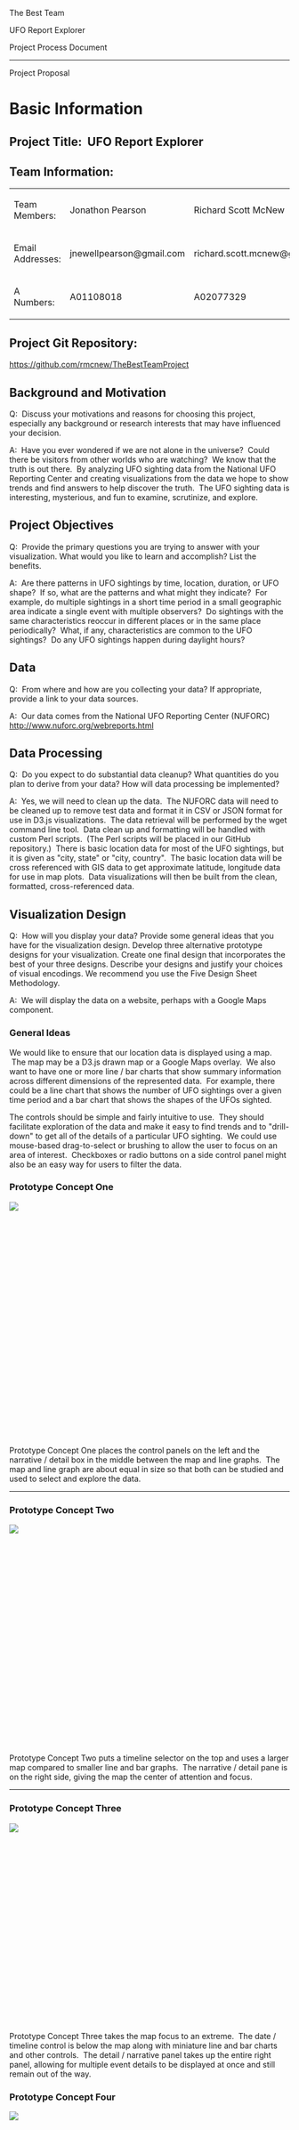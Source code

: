 <span class="c17 c9">The Best Team</span>

<span class="c4"></span>

<span class="c17 c9"></span>

<span class="c17 c9">UFO Report Explorer</span>

<span class="c17 c9"></span>

<span class="c9">Project Process Document</span>

------------------------------------------------------------------------

<span class="c9 c17">Project Proposal</span>

<span class="c32">Basic Information</span>
==========================================

<span>Project Title:  </span><span class="c26 c9">UFO Report Explorer</span>
----------------------------------------------------------------------------

<span class="c12">Team Information:</span>
------------------------------------------

<span id="t.f456d6fcfc2399c718e36dc8e3f4d373bdcc6fea"></span><span id="t.0"></span>

<table>
<colgroup>
<col width="33%" />
<col width="33%" />
<col width="33%" />
</colgroup>
<tbody>
<tr class="odd">
<td><p><span class="c19 c9">Team Members:</span></p></td>
<td><p><span class="c20 c9">Jonathon Pearson</span></p></td>
<td><p><span class="c20 c9">Richard Scott McNew</span></p></td>
</tr>
<tr class="even">
<td><p><span class="c19 c9">Email Addresses:</span></p></td>
<td><p><span class="c4">jnewellpearson@gmail.com</span></p></td>
<td><p><span class="c4">richard.scott.mcnew@gmail.com</span></p></td>
</tr>
<tr class="odd">
<td><p><span class="c9 c19">A Numbers:</span></p></td>
<td><p><span class="c4">A01108018</span></p></td>
<td><p><span class="c4">A02077329</span></p></td>
</tr>
</tbody>
</table>

<span class="c12">Project Git Repository:</span>
------------------------------------------------

<span class="c20 c9">https://github.com/rmcnew/TheBestTeamProject</span>

<span>Background and Motivation</span>
--------------------------------------

<span class="c4">Q:  Discuss your motivations and reasons for choosing this project, especially any background or research interests that may have influenced your decision.
</span>

<span class="c4">A:  Have you ever wondered if we are not alone in the universe?  Could there be visitors from other worlds who are watching?  We know that the truth is out there.  By analyzing UFO sighting data from the National UFO Reporting Center and creating visualizations from the data we hope to show trends and find answers to help discover the truth.  The UFO sighting data is interesting, mysterious, and fun to examine, scrutinize, and explore.</span>

<span class="c12">Project Objectives</span>
-------------------------------------------

<span class="c4">Q:  Provide the primary questions you are trying to answer with your visualization. What would you like to learn and accomplish? List the benefits.
</span>

<span class="c4">A:  Are there patterns in UFO sightings by time, location, duration, or UFO shape?  If so, what are the patterns and what might they indicate?  For example, do multiple sightings in a short time period in a small geographic area indicate a single event with multiple observers?  Do sightings with the same characteristics reoccur in different places or in the same place periodically?  What, if any, characteristics are common to the UFO sightings?  Do any UFO sightings happen during daylight hours?</span>

<span class="c12">Data</span>
-----------------------------

<span>Q:  </span><span class="c4">From where and how are you collecting your data? If appropriate, provide a link to your data sources.
</span>

<span class="c4">A:  Our data comes from the National UFO Reporting Center (NUFORC) http://www.nuforc.org/webreports.html</span>

<span class="c12">Data Processing</span>
----------------------------------------

<span>Q:  </span><span class="c4">Do you expect to do substantial data cleanup? What quantities do you plan to derive from your data? How will data processing be implemented?
</span>

<span class="c4">A:  Yes, we will need to clean up the data.  The NUFORC data will need to be cleaned up to remove test data and format it in CSV or JSON format for use in D3.js visualizations.  The data retrieval will be performed by the wget command line tool.  Data clean up and formatting will be handled with custom Perl scripts.  (The Perl scripts will be placed in our GitHub repository.)  There is basic location data for most of the UFO sightings, but it is given as "city, state" or "city, country".  The basic location data will be cross referenced with GIS data to get approximate latitude, longitude data for use in map plots.  Data visualizations will then be built from the clean, formatted, cross-referenced data.</span>

<span class="c12">Visualization Design</span>
---------------------------------------------

<span>Q:  </span><span class="c4">How will you display your data? Provide some general ideas that you have for the visualization design. Develop three alternative prototype designs for your visualization. Create one final design that incorporates the best of your three designs. Describe your designs and justify your choices of visual encodings. We recommend you use the Five Design Sheet Methodology.
</span>

<span class="c4">A:  We will display the data on a website, perhaps with a Google Maps component.</span>

### <span class="c24">General Ideas</span>

<span class="c4">We would like to ensure that our location data is displayed using a map.  The map may be a D3.js drawn map or a Google Maps overlay.  We also want to have one or more line / bar charts that show summary information across different dimensions of the represented data.  For example, there could be a line chart that shows the number of UFO sightings over a given time period and a bar chart that shows the shapes of the UFOs sighted.  </span>

<span class="c4"></span>

<span class="c4">The controls should be simple and fairly intuitive to use.  They should facilitate exploration of the data and make it easy to find trends and to "drill-down" to get all of the details of a particular UFO sighting.  We could use mouse-based drag-to-select or brushing to allow the user to focus on an area of interest.  Checkboxes or radio buttons on a side control panel might also be an easy way for users to filter the data.</span>

### <span class="c41">Prototype Concept One</span>

<span style="overflow: hidden; display: inline-block; margin: 0.00px 0.00px; border: 0.00px solid #000000; transform: rotate(0.00rad) translateZ(0px); -webkit-transform: rotate(0.00rad) translateZ(0px); width: 624.00px; height: 424.00px;">![](images/image12.png)</span>

<span class="c4"></span>

<span>Prototype Concept One places the control panels on the left and the narrative / detail box in the middle between the map and line graphs.  The map and line graph are about equal in size so that both can be studied and used to select and explore the data.</span>

------------------------------------------------------------------------

### <span class="c24">Prototype Concept Two</span>

<span style="overflow: hidden; display: inline-block; margin: 0.00px 0.00px; border: 0.00px solid #000000; transform: rotate(0.00rad) translateZ(0px); -webkit-transform: rotate(0.00rad) translateZ(0px); width: 624.00px; height: 397.33px;">![](images/image9.png)</span>

<span class="c4">Prototype Concept Two puts a timeline selector on the top and uses a larger map compared to smaller line and bar graphs.  The narrative / detail pane is on the right side, giving the map the center of attention and focus.  </span>

------------------------------------------------------------------------

### <span class="c24"></span>

### <span class="c24">Prototype Concept Three</span>

<span class="c4"></span>

<span style="overflow: hidden; display: inline-block; margin: 0.00px 0.00px; border: 0.00px solid #000000; transform: rotate(0.00rad) translateZ(0px); -webkit-transform: rotate(0.00rad) translateZ(0px); width: 624.00px; height: 360.00px;">![](images/image5.png)</span>

<span class="c4"></span>

<span class="c4">Prototype Concept Three takes the map focus to an extreme.  The date / timeline control is below the map along with miniature line and bar charts and other controls.  The detail / narrative panel takes up the entire right panel, allowing for multiple event details to be displayed at once and still remain out of the way.</span>

### <span class="c24">Prototype Concept Four</span>

<span style="overflow: hidden; display: inline-block; margin: 0.00px 0.00px; border: 0.00px solid #000000; transform: rotate(0.00rad) translateZ(0px); -webkit-transform: rotate(0.00rad) translateZ(0px); width: 624.00px; height: 301.33px;">![](images/image1.png)</span>

<span class="c4"></span>

<span class="c4">Prototype Four allows four filtering results based on geographical regions and and time.  As you Zoom in on the map it will filter the results for the line graph.  Also you have the ability to hover over a point to get more details including the description of the sighting.</span>

<span class="c4"></span>

### <span class="c24">Prototype Concept Five</span>

<span style="overflow: hidden; display: inline-block; margin: 0.00px 0.00px; border: 0.00px solid #000000; transform: rotate(0.00rad) translateZ(0px); -webkit-transform: rotate(0.00rad) translateZ(0px); width: 624.00px; height: 536.00px;">![](images/image3.png)</span>

<span class="c4"></span>

<span class="c4">Prototype Five for different ways to view the data.  There is a timeline at the top showing sightings over time as a line graph.  The map shows where the sightings were reported, if one region has many events, the radius is made large.  The section to the left shows different attributes shown in a chart that makes sense for the attribute. You can also select a sighting in the map and get more details listed below.</span>

------------------------------------------------------------------------

### <span class="c24"></span>

### <span class="c24">Prototype Concept Six</span>

<span style="overflow: hidden; display: inline-block; margin: 0.00px 0.00px; border: 0.00px solid #000000; transform: rotate(0.00rad) translateZ(0px); -webkit-transform: rotate(0.00rad) translateZ(0px); width: 621.50px; height: 575.00px;">![](images/image19.png)</span>

<span class="c4">Prototype Six combines ideas from Prototypes Two, Four, and Five.  All controls are linked so that the same data is displayed on multiple visualization elements at once.  Dragging / brushing and holding down Control and clicking on UFO sighting events allows the user to select multiple events.  </span>

<span class="c4"></span>

<span class="c4">Selected events are highlighted on the map and in the Detail Panel.  Clicking on one or more events in the detail panel highlights the respective points on the map and line graphs.  The Shape Checkbox controls on the top right allow the user to filter events by UFO shape.  It might also make sense to add a control / filter for the duration of the UFO sighting.  Perhaps we could add a keyword search to the Detail Panel if it is not too difficult (an optional feature).</span>

### <span class="c24">Detailed Design / Description of Components</span>

<span class="c4"></span>

<span class="c4">Date Slider Concept</span>

<span style="overflow: hidden; display: inline-block; margin: 0.00px 0.00px; border: 0.00px solid #000000; transform: rotate(0.00rad) translateZ(0px); -webkit-transform: rotate(0.00rad) translateZ(0px); width: 624.00px; height: 58.67px;">![](images/image15.png)</span>

<span class="c34 c30">1950              1975                      1990           2000          2004                             2014                  2016                 2018</span>

<span class="c34 c30"></span>

<span class="c30">        </span><span class="c4">The date slider will allow for selecting and filtering a given date range.  When selected, the other charts will filter their results based on the selection.</span>

<span class="c4"></span>

<span class="c4">Map</span>

### <span style="overflow: hidden; display: inline-block; margin: 0.00px 0.00px; border: 0.00px solid #000000; transform: rotate(0.00rad) translateZ(0px); -webkit-transform: rotate(0.00rad) translateZ(0px); width: 624.00px; height: 333.33px;">![](images/image18.png)</span>

<span class="c4"></span>

<span>        The map will show points for each of the reported sightings.  If one particular area has more sighting than another, they will be shown with a larger radius.  As you hover over a data point, a brief description of the event will pop up. If there is more than one dataitem associated with a point, the description will show the count of how many events are associated with it.  Also, you can use the selection tool to filter the data shown in the other charts.</span>

<span class="c4"></span>

<span class="c4">Line Chart</span>

<span style="overflow: hidden; display: inline-block; margin: 0.00px 0.00px; border: 0.00px solid #000000; transform: rotate(0.00rad) translateZ(0px); -webkit-transform: rotate(0.00rad) translateZ(0px); width: 233.50px; height: 168.69px;">![](images/image13.png)</span>

<span class="c25">        </span><span class="c34 c30">1990        2000        2010        2018        </span>

<span class="c30">        </span>

<span class="c4">        The line chart will show how many sightings were reported at a given time.  This chart will be affected by the selection of the area on the map and the date range from the date selector.</span>

<span class="c34 c30"></span>

<span class="c4">Bar Chart</span>

<span style="overflow: hidden; display: inline-block; margin: 0.00px 0.00px; border: 0.00px solid #000000; transform: rotate(0.00rad) translateZ(0px); -webkit-transform: rotate(0.00rad) translateZ(0px); width: 308.00px; height: 223.00px;">![](images/image17.png)</span>

<span class="c4"></span>

<span class="c4">        This barchart will show the count of the different shape types that were reported in the dataset.  This chart will be affected by the date selector and the points selected on the map.</span>

<span class="c4"></span>

<span class="c4"></span>

<span class="c4">Detail Panel                </span>

<span style="overflow: hidden; display: inline-block; margin: 0.00px 0.00px; border: 0.00px solid #000000; transform: rotate(0.00rad) translateZ(0px); -webkit-transform: rotate(0.00rad) translateZ(0px); width: 352.23px; height: 335.50px;">![](images/image8.png)</span><span style="overflow: hidden; display: inline-block; margin: 0.00px 0.00px; border: 0.00px solid #000000; transform: rotate(0.00rad) translateZ(0px); -webkit-transform: rotate(0.00rad) translateZ(0px); width: 153.77px; height: 190.50px;">![](images/image7.png)</span>

### <span class="c24"></span>

### <span class="c24">Final Design Concept</span>

<span class="c4"></span>

<span class="c4">The Final Design will be based on Prototype Six.  We will make adjustments as needed based on the size and quality of the dataset.</span>

<span class="c12">Must-Have Features</span>
-------------------------------------------

<span>Q:  </span><span class="c4">List the features without which you would consider your project to be a failure.
</span>

<span class="c4">A:  UFO Sightings plotted on maps with filters to show by time ranges and UFO type.  Line / bar graphs that number of UFO sightings over time and UFO type.  The map and charts should be linked with common controls so that the same data is displayed on all visualization elements.  </span>

<span class="c12">Optional Features</span>
------------------------------------------

<span>Q:  </span><span class="c4">List the features which you consider to be nice to have, but not critical.
</span>

<span class="c4">A:  It would be nice to also show any time delays between when a UFO sighting occurred and when the UFO sighting was reported.  A long time delay between the occurrence and report might raise questions about the validity of the details and why the report was not made earlier.</span>

<span class="c4"></span>

<span class="c4">We might also want to add narrative search capabilities for the UFO sighting events if there is time and it is not too difficult.</span>

<span class="c12">Project Schedule</span>
-----------------------------------------

<span>Q:  </span><span>Make sure that you plan your work so that you can avoid a big rush right before the final project deadline, and delegate different modules and responsibilities among your team members.  Write this in terms of weekly deadlines.</span>

<span class="c4"></span>

<span class="c4">A:  Tentative Project Schedule</span>

<span class="c4"></span>

<span id="t.09d83c95cd08da7f72d7356dec034c6950f155e0"></span><span id="t.1"></span>

<table>
<colgroup>
<col width="25%" />
<col width="25%" />
<col width="25%" />
<col width="25%" />
</colgroup>
<tbody>
<tr class="odd">
<td><p><span class="c20 c9">Due Out Item</span></p></td>
<td><p><span class="c20 c9">Due Date</span></p></td>
<td><p><span class="c20 c9">Description / Notes</span></p></td>
<td><p><span class="c20 c9">Assigned To:</span></p></td>
</tr>
<tr class="even">
<td><p><span class="c4">Project Proposal</span></p></td>
<td><p><span class="c4">November 5</span></p></td>
<td><p><span class="c4">This document</span></p></td>
<td><p><span class="c4">Both</span></p></td>
</tr>
<tr class="odd">
<td><p><span class="c4">Data Extraction</span></p></td>
<td><p><span class="c4">November 6</span></p></td>
<td><p><span class="c4">Download all data from NUFORC website and extract to CSV or JSON</span></p></td>
<td><p><span class="c4">Scott</span></p></td>
</tr>
<tr class="even">
<td><p><span class="c4">Cross reference geographic locations to latitude, longitude pairs</span></p></td>
<td><p><span class="c4">November 7</span></p></td>
<td><p><span class="c4"></span></p></td>
<td><p><span class="c4">Scott</span></p></td>
</tr>
<tr class="odd">
<td><p><span class="c4">Build map panel</span></p></td>
<td><p><span class="c4">November 12</span></p></td>
<td><p><span class="c4"></span></p></td>
<td><p><span class="c4">Jonathon</span></p></td>
</tr>
<tr class="even">
<td><p><span class="c4">Plot sighting locations on map</span></p></td>
<td><p><span class="c4">November 15</span></p></td>
<td><p><span class="c4"></span></p></td>
<td><p><span class="c4">Jonathon</span></p></td>
</tr>
<tr class="odd">
<td><p><span class="c4">Build line chart panel</span></p></td>
<td><p><span class="c4">November 18</span></p></td>
<td><p><span class="c4"></span></p></td>
<td><p><span class="c4">Scott</span></p></td>
</tr>
<tr class="even">
<td><p><span class="c4">Project Prototype</span></p></td>
<td><p><span class="c4">November 19</span></p></td>
<td><p><span class="c4">https://usu.instructure.com/courses/516435/assignments/2536774</span></p></td>
<td><p><span class="c4">Both</span></p></td>
</tr>
<tr class="odd">
<td><p><span class="c4">Link all visualization elements</span></p></td>
<td><p><span class="c4">November 22</span></p></td>
<td><p><span class="c4"></span></p></td>
<td><p><span class="c4">Both</span></p></td>
</tr>
<tr class="even">
<td><p><span class="c4">Polish User Interface</span></p></td>
<td><p><span class="c4">November 26</span></p></td>
<td><p><span class="c4"></span></p></td>
<td><p><span class="c4">Both</span></p></td>
</tr>
<tr class="odd">
<td><p><span class="c4">Project Final Submission</span></p></td>
<td><p><span class="c4">November 30</span></p></td>
<td><p><span class="c4">https://usu.instructure.com/courses/516435/assignments/2536776</span></p></td>
<td><p><span class="c4">Both</span></p></td>
</tr>
</tbody>
</table>

------------------------------------------------------------------------

<span class="c4"></span>

<span class="c17 c9">Project Prototype</span>

<span class="c32">Basic Information</span>
==========================================

<span>Project Title:  </span><span class="c26 c9">UFO Report Explorer</span>
----------------------------------------------------------------------------

<span class="c12">Team Information:</span>
------------------------------------------

<span id="t.f456d6fcfc2399c718e36dc8e3f4d373bdcc6fea"></span><span id="t.2"></span>

<table>
<colgroup>
<col width="33%" />
<col width="33%" />
<col width="33%" />
</colgroup>
<tbody>
<tr class="odd">
<td><p><span class="c19 c9">Team Members:</span></p></td>
<td><p><span class="c20 c9">Jonathon Pearson</span></p></td>
<td><p><span class="c9 c20">Richard Scott McNew</span></p></td>
</tr>
<tr class="even">
<td><p><span class="c19 c9">Email Addresses:</span></p></td>
<td><p><span class="c4">jnewellpearson@gmail.com</span></p></td>
<td><p><span class="c4">richard.scott.mcnew@gmail.com</span></p></td>
</tr>
<tr class="odd">
<td><p><span class="c19 c9">A Numbers:</span></p></td>
<td><p><span class="c4">A01108018</span></p></td>
<td><p><span class="c4">A02077329</span></p></td>
</tr>
</tbody>
</table>

<span class="c26 c9">Project Git Repository:</span>
---------------------------------------------------

<span class="c9">https://github.com/rmcnew/TheBestTeamProject</span>

<span class="c26 c9">Background and Motivation:</span>
------------------------------------------------------

<span class="c4">Q:  Provide an overview of the project goals and the motivation for it. Consider that this will be read by people who did not see your project proposal.</span>

<span class="c4"></span>

<span>A:  Have you ever wondered if we are not alone in the universe?  Could there be visitors from other worlds who are watching?  We know that the truth is out there.  In fact there are many who have reported seeing unexplainable phenomena.   By analyzing UFO sighting data from the National UFO Reporting Center and creating visualizations from the data we hope to show trends and find answers to help discover the truth.  The UFO sighting data is interesting, mysterious, and fun to examine, scrutinize, and explore.  </span>

<span class="c9">Related Work:</span><span class="c12"> </span>
---------------------------------------------------------------

<span>Q:  </span><span class="c14">Anything</span><span class="c4"> that inspired you, such as a paper, a web site, visualizations we discussed in class, etc.
</span>

<span>A:  UFOs are imagination fuel.  They inspired popular books, movies, and TV shows such as </span><span class="c29">Close Encounters of the Third Kind</span><span>, </span><span class="c29">Independence Day</span><span>, </span><span class="c29">Men In Black</span><span>, </span><span class="c29">The X-Files</span><span class="c4">, and many more.  Our UFO Report Explorer seeks to capture the imagination of UFO enthusiasts and the curious who want to know the truth.  </span>

<span class="c4"></span>

<span class="c9">Questions:</span><span class="c12"> </span>
------------------------------------------------------------

<span class="c4">Q:  What questions are you trying to answer? How did these questions evolve over the course of the project? What new questions did you consider in the course of your analysis?
</span>

<span class="c4">A:  Our UFO Report Explorer should allow interested users to delve into UFO sighting data and easily see trends and corroborate multiple UFO sighting reports to a single UFO event.  That is, we want to make it easy to find and highlight sightings that occurred within a certain location (X mile radius of a given UFO sighting) at a certain time (e.g. within one hour of a given UFO sighting).  We might also want to have ways for the user to filter and group by UFO shape too.  We could do this with a bottom-up clustering of some kind (e.g. Union Find algorithm) or perhaps with SQL queries on a Web SQL database that will hold the loaded UFO sighting report data.
</span>

<span class="c4">We developed the initial set of questions by examining the UFO report data.  Each UFO report has fields that describe when the sighting occurred, where it occurred, what the UFO looked like, how long the UFO was seen, and a narrative of the event.  These data fields allowed us to find ways to filter, group, and aggregate the data to seek trends.
Upon further consideration and consultation with Dr. Edwards, we decided that it would be good to  create a word cloud or some kind of histogram for the narrative parts of the UFO sightings.  This might call out of of the interesting parts of the narratives for the user to explore.  We should definitely try to put in the narrative keyword search part of the UI.</span>

<span class="c26 c9">Data: </span>
----------------------------------

<span class="c4">Q:  Source, scraping method, cleanup, etc.
</span>

<span class="c4">A:  The raw data was scraped from the NUFORC web site using wget (https://www.gnu.org/software/wget/) with the following command:</span>

<span class="c4"></span>

<span class="c19 c38">wget -w 2 --random-wait -r -k -p http://www.nuforc.org/webreports/ndxevent.html</span>

<span class="c4"></span>

<span class="c4">The raw data was approximately 2.1 gigabytes of Microsoft Frontpage-generated web pages.  The data took about two days to download due to the size of the data and our use of conservative web scraping parameters so as to not overtax the NUFORC web site.</span>

<span class="c4"></span>

<span>The </span><span class="c11"><a href="https://www.google.com/url?q=https://github.com/rmcnew/TheBestTeamProject/blob/master/data_extraction/extractReport.pl&amp;sa=D&amp;ust=1543908285753000" class="c16">extractReport.pl</a></span><span class="c14"><a href="https://www.google.com/url?q=https://github.com/rmcnew/TheBestTeamProject/blob/master/data_extraction/extractReport.pl&amp;sa=D&amp;ust=1543908285754000" class="c16"> Perl script</a></span><span class="c4"> was used to extract the useful fields from each report web page and write it to a pipe (|) delimited text file.</span>

<span class="c4"></span>

<span class="c4">The pipe delimited text file was opened in the vim text editor and regular expressions were used to find and delete all reports occurring outside the United States. </span>

<span class="c4"></span>

<span>A “city, state” to “latitude, longitude” lookup was performed using the </span><span class="c11"><a href="https://www.google.com/url?q=https://github.com/rmcnew/TheBestTeamProject/blob/master/data_extraction/latLongLookup.pl&amp;sa=D&amp;ust=1543908285755000" class="c16">latLongLookup.pl</a></span><span class="c14"><a href="https://www.google.com/url?q=https://github.com/rmcnew/TheBestTeamProject/blob/master/data_extraction/latLongLookup.pl&amp;sa=D&amp;ust=1543908285755000" class="c16"> Perl script</a></span><span> and the </span><span class="c11"><a href="https://www.google.com/url?q=https://github.com/rmcnew/TheBestTeamProject/blob/master/data_extraction/lookupTable.csv&amp;sa=D&amp;ust=1543908285756000" class="c16">lookupTable.csv</a></span><span class="c14"><a href="https://www.google.com/url?q=https://github.com/rmcnew/TheBestTeamProject/blob/master/data_extraction/lookupTable.csv&amp;sa=D&amp;ust=1543908285756000" class="c16"> file</a></span><span>.  (</span><span class="c29">lookupTable.csv </span><span>was derived from </span><span class="c11"><a href="https://www.google.com/url?q=https://github.com/rmcnew/TheBestTeamProject/blob/master/data_extraction/uscitiesv1.4.csv&amp;sa=D&amp;ust=1543908285757000" class="c16">uscitiesv1.4.csv</a></span><span class="c4"> which was downloaded from https://simplemaps.com/data/us-cities.)</span>

<span class="c4"></span>

<span>The </span><span class="c11"><a href="https://www.google.com/url?q=https://github.com/rmcnew/TheBestTeamProject/blob/master/data_extraction/dateTimeToIso.pl&amp;sa=D&amp;ust=1543908285758000" class="c16">dateTimeToIso.pl</a></span><span class="c14"><a href="https://www.google.com/url?q=https://github.com/rmcnew/TheBestTeamProject/blob/master/data_extraction/dateTimeToIso.pl&amp;sa=D&amp;ust=1543908285758000" class="c16"> Perl script</a></span><span class="c4"> was used to convert the UFO sighting occurrence datetime and UFO report datetime to a standard ISO 8601 format (YYYY-mm-ddTHH:MM).</span>

<span class="c4"></span>

<span>The </span><span class="c11"><a href="https://www.google.com/url?q=https://github.com/rmcnew/TheBestTeamProject/blob/master/data_extraction/normalizeDuration.pl&amp;sa=D&amp;ust=1543908285759000" class="c16">normalizeDuration.pl</a></span><span class="c14"><a href="https://www.google.com/url?q=https://github.com/rmcnew/TheBestTeamProject/blob/master/data_extraction/normalizeDuration.pl&amp;sa=D&amp;ust=1543908285760000" class="c16">Perl script</a></span><span class="c4"> was used to convert a myriad of UFO sighting durations to a standardized hour:minute:second (HH:MM:SS) format. </span>

<span class="c9">Exploratory Data Analysis:</span><span class="c12"> </span>
----------------------------------------------------------------------------

<span class="c4">Q:  What visualizations did you use to initially look at your data? What insights did you gain? How did these insights inform your design?
</span>

<span class="c4">A:  We initially examined the data on the NUFORC website itself.  This gave us an idea of the properties of individual UFO reports and some idea of what might be possible with the data.  After the data was scraped from the NUFORC website and cleaned up, we viewed the collected data in a spreadsheet.</span>

<span class="c4"></span>

<span class="c4">Although we did not use any visualization tools to look at the data, we saw that the source data was not well organized on the NUFORC website and might contain trends and other groupings that good data visualizations could bring to light.</span>

<span class="c4"></span>

<span class="c4">The insights we gained by examining the data helped us to brainstorm the six prototype designs submitted in the project proposal.</span>

<span class="c9">Design Evolution:</span><span class="c12"> </span>
-------------------------------------------------------------------

<span class="c4">Q:  What are the different visualizations you considered? Justify the design decisions you made using the perceptual and design principles you learned in the course. Did you deviate from your proposal?
</span>

<span class="c4">A:  The different visualization designs we considered are given in the Project Proposal portion of this document above.  </span>

<span class="c4"></span>

<span>One major aspect of our visualization is the use of a map of the United States with a time selection tool to show where sightings have taken place. We have done this because o</span><span class="c4">ne of the the main questions we have is how many sightings that were experienced by many people.  Having our data viewable on a map and viewable by date will make it easier to see when and where large groups of people saw something similar.  This gives us the ability to analyze the data and see whether there is knowledge to be gained by comparing the descriptions from multiple witnesses.</span>

<span class="c4"></span>

<span class="c4">The map will also include the ability to select UFO sightings by geographic location by drag clicking a rectangle or by selecting multiple individual points by mouse click.  This allows areas of interest to be defined that can be further examined and explored.</span>

<span class="c4"></span>

<span class="c4">We also plan to use line graphs and histograms to show aggregate values for the selected and filtered data.  This will make it easy to see how many sightings occurred for a given time range and geography and focus exploration to corroborate multiple witness for a single UFO sighting event.</span>

<span class="c4"></span>

<span>We have not deviated from our proposal design so far.  We will probably add text search capabilities for the UFO sighting narratives and possibly other ways to explore the narratives if time permits.</span>

<span class="c9">Implementation:</span><span class="c12"> </span>
-----------------------------------------------------------------

<span class="c4">Q:  Describe the intent and functionality of the interactive visualizations you implemented. Provide clear and well-referenced images showing the key design and interaction elements.
</span>

<span class="c4">A:  We are using the following interactive elements:  Date Selector, UFO Shape Selector, Map Selector, and Narrative Details.  </span>

<span class="c4"></span>

<span class="c4">The Date Selector allows for filtering results by a given date range:</span>

<span style="overflow: hidden; display: inline-block; margin: 0.00px 0.00px; border: 0.00px solid #000000; transform: rotate(0.00rad) translateZ(0px); -webkit-transform: rotate(0.00rad) translateZ(0px); width: 624.00px; height: 65.33px;">![](images/image16.png)</span>

<span class="c4">It uses two overlaid range slider inputs and matching date input text fields to allow the user to quickly select a date range to filter the UFO sighting report data.  Dragging either slider causes the date shown in the respective date field to update.  Typing in a date directly into the date field also works and causes the respective slider to jump to the indicated position on the timeline.</span>

<span class="c4"></span>

<span class="c4">The UFO Shape Selector is a set of checkboxes that show what kind of UFO shapes will be present in the selected data:</span>

<span style="overflow: hidden; display: inline-block; margin: 0.00px 0.00px; border: 0.00px solid #000000; transform: rotate(0.00rad) translateZ(0px); -webkit-transform: rotate(0.00rad) translateZ(0px); width: 624.00px; height: 40.00px;">![](images/image21.png)</span>

<span class="c4">By checking or unchecking each UFO shape's checkbox, the user can limit the data displayed on the Map, Line and Histogram Charts, and the Narrative Details panel.</span>

<span class="c4"></span>

<span class="c4">The Map Selector plays a dual role to both display the geographic locations of UFO sightings and select one or more UFO sightings of interest:</span>

<span style="overflow: hidden; display: inline-block; margin: 0.00px 0.00px; border: 0.00px solid #000000; transform: rotate(0.00rad) translateZ(0px); -webkit-transform: rotate(0.00rad) translateZ(0px); width: 624.00px; height: 386.67px;">![](images/image22.png)</span>

<span class="c4">On this prototype screenshot, each dot on the map represents an individual UFO sighting.  However, we are exploring other ways to display the map data as well such as a heat map or weighted dots that vary in size or hue for more UFO sightings at a given location.  We also would like to implement map zooming so that the user see more geographic details and select locations with greater precision.</span><span style="overflow: hidden; display: inline-block; margin: 0.00px 0.00px; border: 0.00px solid #000000; transform: rotate(0.00rad) translateZ(0px); -webkit-transform: rotate(0.00rad) translateZ(0px); width: 81.53px; height: 371.50px;">![](images/image2.png)</span>

<span class="c4"></span>

<span class="c4">The Narrative Details panel gives the narrative account provided by the eyewitness who submitted the UFO sighting report.  The narratives vary considerably in length, quality, and usefulness.  Due to the sheer size of the dataset, it is not easy to manually or programmatically find and discard less useful narratives.  Nevertheless, providing the user with an easy way to search through the narratives is important and we plan to implement a basic word search functionality so that narratives of interest can be discovered and displayed on the shown on the map and charts.  </span>

<span class="c4"></span>

<span class="c4">The prototype Narrative Details shown here helped us to better understand how difficult it could be for a user to examine this data and the performance impact of loading 43,000 data entries (22 MB) into our UFO Report Explorer web page.  We will probably need to use Web Workers or some other technique to parallelize the loading of data to improve the performance of our visualizations.</span>

<span class="c4"></span>

<span class="c9">Evaluation:</span><span class="c12"> </span>
-------------------------------------------------------------

<span class="c4">Q:  What did you learn about the data by using your visualizations? How did you answer your questions? How well does your visualization work, and how could you further improve it?</span>

<span class="c4"></span>

<span class="c4">A:  We are still in the process of building our visualizations and have learned how to scrape, extract, clean, filter and normalize a fairly large dataset from 2.1 GB of raw data to 22 MB of ready-to-use data (more than 43,000 entries).  We have been learning how to efficiently organize and filter the dataset using Web SQL so that our data visualizations are performant and the user interfaces are easy for users to understand and use to explore the data.</span>

<span class="c4"></span>

<span class="c4">We are still working on building the visualizations so that our questions can be answered to easily show corroborated UFO sightings with multiple eyewitness accounts.</span>

<span class="c4"></span>

<span class="c4">Our visualization does not work very well yet, it is still a work in progress.  We are working on building out all of the features in our original design as well as the improvements recommended by Dr. Edwards.</span>

<span class="c4"></span>

------------------------------------------------------------------------

<span class="c4"></span>

<span class="c17 c9">Final Project Submission</span>

<span class="c32">Basic Information</span>
==========================================

<span>Project Title:  </span><span class="c26 c9">UFO Report Explorer</span>
----------------------------------------------------------------------------

<span class="c12">Team Information:</span>
------------------------------------------

<span id="t.f456d6fcfc2399c718e36dc8e3f4d373bdcc6fea"></span><span id="t.3"></span>

<table>
<colgroup>
<col width="33%" />
<col width="33%" />
<col width="33%" />
</colgroup>
<tbody>
<tr class="odd">
<td><p><span class="c19 c9">Team Members:</span></p></td>
<td><p><span class="c20 c9">Jonathon Pearson</span></p></td>
<td><p><span class="c20 c9">Richard Scott McNew</span></p></td>
</tr>
<tr class="even">
<td><p><span class="c19 c9">Email Addresses:</span></p></td>
<td><p><span class="c4">jnewellpearson@gmail.com</span></p></td>
<td><p><span class="c4">richard.scott.mcnew@gmail.com</span></p></td>
</tr>
<tr class="odd">
<td><p><span class="c19 c9">A Numbers:</span></p></td>
<td><p><span class="c4">A01108018</span></p></td>
<td><p><span class="c4">A02077329</span></p></td>
</tr>
</tbody>
</table>

<span class="c26 c9">Project Git Repository</span>
--------------------------------------------------

<span class="c9">https://github.com/rmcnew/TheBestTeamProject</span>

<span class="c26 c9">Overview and Motivation</span>
---------------------------------------------------

<span class="c4">Have you ever wondered if we are not alone in the universe?  Could there be visitors from other worlds who are watching?  We know that the truth is out there.  By analyzing UFO sighting data from the National UFO Reporting Center and creating visualizations from the data we hope to show trends and find answers to help discover the truth.  The UFO sighting data is interesting, mysterious, and fun to examine, scrutinize, and explore.</span>

<span class="c9">Related Work</span>
------------------------------------

<span>UFOs are imagination fuel.  For generations UFOs have inspired popular books, movies, and TV shows such as </span><span class="c29">Close Encounters of the Third Kind</span><span>, </span><span class="c29">Independence Day</span><span>, </span><span class="c29">Men In Black</span><span>, </span><span class="c29">The X-Files</span><span class="c4">, and many more.  Our UFO Report Explorer seeks to capture the imagination of UFO enthusiasts, engage skeptics, and open doors for the curious who want to know the truth.  </span>

<span class="c9">Questions</span>
---------------------------------

<span class="c4">The UFO Report Explorer gives interested users the ability to delve into UFO sighting data and easily see trends and corroborate multiple UFO sighting reports to a single UFO event.  The UFO Report Explorer makes it easy to find and explore UFO sightings that based on the sighting location, the sighting date, the shape of the UFO, or by sighting narrative details.  These criteria can be mixed and matched by the user to answer specific questions and see trends in the data.
</span>

<span class="c4">There is also a corroborated report filter that shows multiple UFO reports that all happened at approximately the same time and location.  This enables skeptical users to examine multiple accounts of a single sighting, possibly adding credibility and additional details.</span>

<span class="c4"></span>

<span class="c4">Common questions that the UFO Report Explorer could help to answer include:</span>

-   <span class="c4">What kind of people submit UFO sighting reports?  Are they credible?  Could they have alternative motives?</span>
-   <span class="c4">Are there any trends in the UFO reports?  If so, what might they indicate?</span>
-   <span>How has the advent of smartphones and the Internet impacted the number of UFO reports?  See </span><span class="c14"><a href="https://www.google.com/url?q=https://xkcd.com/1235/&amp;sa=D&amp;ust=1543908285782000" class="c16">https://xkcd.com/1235/</a></span><span>.</span>
-   <span class="c4">How does geography impact UFO sighting reports?  Are there any patterns of UFO sightings based on whether an area is rural, urban, near military installations, or other areas of interest?</span>

<span class="c9 c26">Data</span>
--------------------------------

### <span class="c24">Data Extraction</span>

<span class="c4">The raw data was scraped from the NUFORC web site using wget (https://www.gnu.org/software/wget/) with the following command:</span>

<span class="c4"></span>

<span class="c19 c38">wget -w 2 --random-wait -r -k -p http://www.nuforc.org/webreports/ndxevent.html</span>

<span class="c4"></span>

<span class="c4">The raw data was approximately 2.1 gigabytes of Microsoft Frontpage-generated web pages.  The data took about two days to download due to the size of the data and our use of conservative web scraping parameters so as to not overtax the NUFORC web site.</span>

<span class="c4"></span>

<span>The </span><span class="c11"><a href="https://www.google.com/url?q=https://github.com/rmcnew/TheBestTeamProject/blob/master/data_extraction/extractReport.pl&amp;sa=D&amp;ust=1543908285786000" class="c16">extractReport.pl</a></span><span class="c14"><a href="https://www.google.com/url?q=https://github.com/rmcnew/TheBestTeamProject/blob/master/data_extraction/extractReport.pl&amp;sa=D&amp;ust=1543908285786000" class="c16"> Perl script</a></span><span class="c4"> was used to extract the useful fields from each report web page and write it to a pipe (|) delimited text file.</span>

<span class="c4"></span>

### <span class="c24">Data Clean-Up and Normalization </span>

<span>The pipe delimited text file was opened in the </span><span class="c14"><a href="https://www.google.com/url?q=https://en.wikipedia.org/wiki/Vim_(text_editor)&amp;sa=D&amp;ust=1543908285788000" class="c16">vim text editor</a></span><span class="c4"> and regular expressions were used to find and delete all reports occurring outside the United States. </span>

<span class="c4"></span>

<span>A “city, state” to “latitude, longitude” lookup was performed using the </span><span class="c11"><a href="https://www.google.com/url?q=https://github.com/rmcnew/TheBestTeamProject/blob/master/data_extraction/latLongLookup.pl&amp;sa=D&amp;ust=1543908285789000" class="c16">latLongLookup.pl</a></span><span class="c14"><a href="https://www.google.com/url?q=https://github.com/rmcnew/TheBestTeamProject/blob/master/data_extraction/latLongLookup.pl&amp;sa=D&amp;ust=1543908285790000" class="c16"> Perl script</a></span><span> and the </span><span class="c11"><a href="https://www.google.com/url?q=https://github.com/rmcnew/TheBestTeamProject/blob/master/data_extraction/lookupTable.csv&amp;sa=D&amp;ust=1543908285790000" class="c16">lookupTable.csv</a></span><span class="c14"><a href="https://www.google.com/url?q=https://github.com/rmcnew/TheBestTeamProject/blob/master/data_extraction/lookupTable.csv&amp;sa=D&amp;ust=1543908285791000" class="c16"> file</a></span><span>.  (</span><span class="c29">lookupTable.csv </span><span>was derived from </span><span class="c11"><a href="https://www.google.com/url?q=https://github.com/rmcnew/TheBestTeamProject/blob/master/data_extraction/uscitiesv1.4.csv&amp;sa=D&amp;ust=1543908285791000" class="c16">uscitiesv1.4.csv</a></span><span class="c4"> which was downloaded from https://simplemaps.com/data/us-cities.)</span>

<span class="c4"></span>

<span>The </span><span class="c11"><a href="https://www.google.com/url?q=https://github.com/rmcnew/TheBestTeamProject/blob/master/data_extraction/dateTimeToIso.pl&amp;sa=D&amp;ust=1543908285792000" class="c16">dateTimeToIso.pl</a></span><span class="c14"><a href="https://www.google.com/url?q=https://github.com/rmcnew/TheBestTeamProject/blob/master/data_extraction/dateTimeToIso.pl&amp;sa=D&amp;ust=1543908285793000" class="c16"> Perl script</a></span><span class="c4"> was used to convert the UFO sighting occurrence datetime and UFO report datetime to a standard ISO 8601 format (YYYY-mm-ddTHH:MM).</span>

<span class="c4"></span>

<span>The </span><span class="c11"><a href="https://www.google.com/url?q=https://github.com/rmcnew/TheBestTeamProject/blob/master/data_extraction/normalizeDuration.pl&amp;sa=D&amp;ust=1543908285794000" class="c16">normalizeDuration.pl</a></span><span class="c14"><a href="https://www.google.com/url?q=https://github.com/rmcnew/TheBestTeamProject/blob/master/data_extraction/normalizeDuration.pl&amp;sa=D&amp;ust=1543908285795000" class="c16">Perl script</a></span><span class="c4"> was used to convert a myriad free-form text versions of UFO sighting durations to a standardized hour:minute:second (HH:MM:SS) format. </span>

<span class="c4"></span>

<span>The </span><span class="c14"><a href="https://www.google.com/url?q=https://github.com/rmcnew/TheBestTeamProject/blob/master/data_extraction/addEpochDatesAndIds.pl&amp;sa=D&amp;ust=1543908285796000" class="c16">addEpochDatesAndIds.pl Perl script</a></span><span> was used to convert the UFO sighting occurence datetime and UFO report datetime to </span><span class="c14"><a href="https://www.google.com/url?q=https://en.wikipedia.org/wiki/Unix_time&amp;sa=D&amp;ust=1543908285796000" class="c16">Unix Epoch</a></span><span class="c4"> seconds and add these fields to the database.  In cases where the datetimes were earlier than the epoch start (1970-01-01T00:00), a negative value was used.</span>

<span class="c4"></span>

<span>The </span><span class="c14"><a href="https://www.google.com/url?q=https://github.com/rmcnew/TheBestTeamProject/blob/master/data_extraction/addDurationSeconds.pl&amp;sa=D&amp;ust=1543908285797000" class="c16">addDurationSeconds.pl Perl script</a></span><span class="c4"> was used to add a DURATION\_SECONDS field to the UFO database.  This was used for the UFO Sighting Duration graph.</span>

<span class="c4"></span>

<span>The </span><span class="c14"><a href="https://www.google.com/url?q=https://github.com/rmcnew/TheBestTeamProject/blob/master/data_extraction/findCorrob.pl&amp;sa=D&amp;ust=1543908285798000" class="c16">findCorrob.pl Perl script</a></span><span> was used to find corroborated UFO sightings.  The resulting data was placed in </span><span class="c14"><a href="https://www.google.com/url?q=https://github.com/rmcnew/TheBestTeamProject/blob/master/corrob.tsv&amp;sa=D&amp;ust=1543908285799000" class="c16">corrob.tsv</a></span><span class="c4"> and imported into the UFO\_CORROB table of the UFO database.</span>

<span class="c4"></span>

### <span class="c24">Data Storage and Retrieval</span>

<span>The UFO sighting reports data was originally stored in a </span><span class="c14"><a href="https://www.google.com/url?q=https://en.wikipedia.org/wiki/Web_SQL_Database&amp;sa=D&amp;ust=1543908285801000" class="c16">Web SQL database</a></span><span> that matched the structure of the tab-delimited UFO report data in </span><span class="c14"><a href="https://www.google.com/url?q=https://github.com/rmcnew/TheBestTeamProject/blob/master/data.tsv&amp;sa=D&amp;ust=1543908285801000" class="c16">data.tsv</a></span><span class="c4">.  However, the time needed to create the in-browser database and query it was prohibitive.  Furthermore, although WebSQL is implemented in several major web browsers, it is not standardized and would not work everywhere.</span>

<span class="c4"></span>

<span>This caused us to seek a better alternative that would provide better data access performance and work everywhere.  This lead us to </span><span class="c14"><a href="https://www.google.com/url?q=https://github.com/kripken/sql.js/&amp;sa=D&amp;ust=1543908285802000" class="c16">sql.js</a></span><span>, an </span><span class="c14"><a href="https://www.google.com/url?q=https://en.wikipedia.org/wiki/Emscripten&amp;sa=D&amp;ust=1543908285803000" class="c16">Emscripten</a></span><span>-compiled version of </span><span class="c14"><a href="https://www.google.com/url?q=https://en.wikipedia.org/wiki/SQLite&amp;sa=D&amp;ust=1543908285803000" class="c16">SQLite</a></span><span>, a nearly ubiquitous embedded relational database library.  Converting from Web SQL to sql.js also allowed us to create a binary sqlite database file that was ready to use and move UFO database loading and querying into a separate thread via </span><span class="c14"><a href="https://www.google.com/url?q=https://en.wikipedia.org/wiki/Web_worker&amp;sa=D&amp;ust=1543908285804000" class="c16">Web Workers</a></span><span class="c4">.  </span>

<span class="c4"></span>

### <span class="c24">UFO Narrative Search Data</span>

<span>Later, the need for full-text searching of UFO narrative accounts arose.  The </span><span class="c14"><a href="https://www.google.com/url?q=https://lunrjs.com/&amp;sa=D&amp;ust=1543908285805000" class="c16">lunr.js</a></span><span> library was selected to create a full-text searchable index of the UFO narrative accounts.  A web worker was used to load the index file and perform full-text lookups without impacting the main UFO Report Explorer user experience.</span>

<span class="c9">Exploratory Data Analysis</span>
-------------------------------------------------

<span class="c4">We initially examined the data on the NUFORC website itself.  This gave us an idea of the properties of individual UFO reports and some idea of what might be possible with the data.  After the data was scraped from the NUFORC website and cleaned up, we viewed the collected data in a spreadsheet.</span>

<span class="c4"></span>

<span class="c4">Although we did not use any visualization tools to examine the data, we saw that the source data was not well organized on the NUFORC website and might contain trends and other groupings that good data visualizations could bring to light.</span>

<span class="c4"></span>

<span class="c4">The insights we gained by examining the data helped us to brainstorm the six prototype designs submitted in our project proposal and shown below.</span>

<span class="c9">Design Evolution</span>
----------------------------------------

### <span class="c24">General Ideas</span>

<span class="c4">We wanted to ensure that the UFO sighting location data was displayed using a map.  The map could have been a D3.js drawn map or a Google Maps overlay.  We also wanted to have one or more line / bar charts that show summary information across different dimensions of the represented data.  For example, we wanted to have a line chart to show the number of UFO sightings over a given time period and a bar chart to show the shapes of the UFOs sighted.  </span>

<span class="c4"></span>

<span class="c4">The controls should be simple and fairly intuitive to use.  They should facilitate exploration of the data and make it easy to find trends and to "drill-down" to get all of the details of a particular UFO sighting.  We could use mouse-based drag-to-select or brushing to allow the user to focus on an area of interest.  Checkboxes or radio buttons on a side control panel might also be an easy way for users to filter the data.</span>

### <span class="c24">Prototype Concept One</span>

<span style="overflow: hidden; display: inline-block; margin: 0.00px 0.00px; border: 0.00px solid #000000; transform: rotate(0.00rad) translateZ(0px); -webkit-transform: rotate(0.00rad) translateZ(0px); width: 624.00px; height: 424.00px;">![](images/image12.png)</span>

<span class="c4"></span>

<span>Prototype Concept One places the control panels on the left and the narrative / detail box in the middle between the map and line graphs.  The map and line graph are about equal in size so that both can be studied and used to select and explore the data.</span>

------------------------------------------------------------------------

### <span class="c24">Prototype Concept Two</span>

<span style="overflow: hidden; display: inline-block; margin: 0.00px 0.00px; border: 0.00px solid #000000; transform: rotate(0.00rad) translateZ(0px); -webkit-transform: rotate(0.00rad) translateZ(0px); width: 624.00px; height: 397.33px;">![](images/image9.png)</span>

<span class="c4">Prototype Concept Two puts a timeline selector on the top and uses a larger map compared to smaller line and bar graphs.  The narrative / detail pane is on the right side, giving the map the center of attention and focus.  </span>

------------------------------------------------------------------------

### <span class="c24"></span>

### <span class="c24">Prototype Concept Three</span>

<span class="c4"></span>

<span style="overflow: hidden; display: inline-block; margin: 0.00px 0.00px; border: 0.00px solid #000000; transform: rotate(0.00rad) translateZ(0px); -webkit-transform: rotate(0.00rad) translateZ(0px); width: 624.00px; height: 360.00px;">![](images/image5.png)</span>

<span class="c4"></span>

<span class="c4">Prototype Concept Three takes the map focus to an extreme.  The date / timeline control is below the map along with miniature line and bar charts and other controls.  The detail / narrative panel takes up the entire right panel, allowing for multiple event details to be displayed at once and still remain out of the way.</span>

### <span class="c24">Prototype Concept Four</span>

<span style="overflow: hidden; display: inline-block; margin: 0.00px 0.00px; border: 0.00px solid #000000; transform: rotate(0.00rad) translateZ(0px); -webkit-transform: rotate(0.00rad) translateZ(0px); width: 624.00px; height: 301.33px;">![](images/image1.png)</span>

<span class="c4"></span>

<span class="c4">Prototype Four allows four filtering results based on geographical regions and and time.  As you Zoom in on the map it will filter the results for the line graph.  Also you have the ability to hover over a point to get more details including the description of the sighting.</span>

<span class="c4"></span>

### <span class="c24">Prototype Concept Five</span>

<span style="overflow: hidden; display: inline-block; margin: 0.00px 0.00px; border: 0.00px solid #000000; transform: rotate(0.00rad) translateZ(0px); -webkit-transform: rotate(0.00rad) translateZ(0px); width: 624.00px; height: 536.00px;">![](images/image3.png)</span>

<span class="c4"></span>

<span class="c4">Prototype Five has different ways to view the data.  There is a timeline at the top showing sightings over time as a line graph.  The map shows where the sightings were reported, if one region has many events, the radius is made large.  The section to the left shows different attributes shown in a chart that makes sense for the attribute. You can also select a sighting in the map and get more details listed below.</span>

------------------------------------------------------------------------

### <span class="c24"></span>

### <span class="c24">Prototype Concept Six</span>

<span style="overflow: hidden; display: inline-block; margin: 0.00px 0.00px; border: 0.00px solid #000000; transform: rotate(0.00rad) translateZ(0px); -webkit-transform: rotate(0.00rad) translateZ(0px); width: 621.50px; height: 575.00px;">![](images/image19.png)</span>

<span class="c4">Prototype Six combines ideas from Prototypes Two, Four, and Five.  All controls are linked so that the same data is displayed on multiple visualization elements at once.  Dragging / brushing and holding down Control and clicking on UFO sighting events allows the user to select multiple events.  </span>

<span class="c4"></span>

<span class="c4">Selected events are highlighted on the map and in the Detail Panel.  Clicking on one or more events in the detail panel highlights the respective points on the map and line graphs.  The Shape Checkbox controls on the top right allow the user to filter events by UFO shape.  It might also make sense to add a control / filter for the duration of the UFO sighting.  Perhaps we could add a keyword search to the Detail Panel if it is not too difficult (an optional feature).</span>

### <span class="c24">Detailed Design and Descriptions of Visualization Components</span>

<span class="c4"></span>

<span class="c4">Date Slider Concept</span>

<span style="overflow: hidden; display: inline-block; margin: 0.00px 0.00px; border: 0.00px solid #000000; transform: rotate(0.00rad) translateZ(0px); -webkit-transform: rotate(0.00rad) translateZ(0px); width: 624.00px; height: 58.67px;">![](images/image15.png)</span>

<span class="c34 c30">1950              1975                      1990           2000          2004                             2014                  2016                 2018</span>

<span class="c30 c34"></span>

<span class="c30">        </span><span class="c4">The date slider will allow for selecting and filtering a given date range.  When selected, the other charts will filter their results based on the selection.</span>

<span class="c4"></span>

<span class="c4">Map</span>

### <span style="overflow: hidden; display: inline-block; margin: 0.00px 0.00px; border: 0.00px solid #000000; transform: rotate(0.00rad) translateZ(0px); -webkit-transform: rotate(0.00rad) translateZ(0px); width: 624.00px; height: 333.33px;">![](images/image18.png)</span>

<span class="c4"></span>

<span class="c4">        The map will show points for each of the reported sightings.  If one particular area has more sighting than another, they will be shown with a larger radius.  As you hover over a data point, a brief description of the event will pop up. If there is more than one dataitem associated with a point, the description will show the count of how many events are associated with it.  Also, you can use the selection tool to filter the data shown in the other charts.</span>

<span class="c4"></span>

<span class="c4">Line Chart</span>

<span style="overflow: hidden; display: inline-block; margin: 0.00px 0.00px; border: 0.00px solid #000000; transform: rotate(0.00rad) translateZ(0px); -webkit-transform: rotate(0.00rad) translateZ(0px); width: 233.50px; height: 168.69px;">![](images/image13.png)</span>

<span class="c25">        </span><span class="c34 c30">1990        2000        2010        2018        </span>

<span class="c30">        </span>

<span class="c4">        The line chart will show how many sightings were reported at a given time.  This chart will be affected by the selection of the area on the map and the date range from the date selector.</span>

<span class="c34 c30"></span>

<span class="c4">Bar Chart</span>

<span style="overflow: hidden; display: inline-block; margin: 0.00px 0.00px; border: 0.00px solid #000000; transform: rotate(0.00rad) translateZ(0px); -webkit-transform: rotate(0.00rad) translateZ(0px); width: 308.00px; height: 223.00px;">![](images/image17.png)</span>

<span class="c4"></span>

<span class="c4">        This barchart will show the count of the different shape types that were reported in the dataset.  This chart will be affected by the date selector and the points selected on the map.</span>

<span class="c4"></span>

<span class="c4"></span>

<span>Detail Panel                </span>

<span style="overflow: hidden; display: inline-block; margin: 0.00px 0.00px; border: 0.00px solid #000000; transform: rotate(0.00rad) translateZ(0px); -webkit-transform: rotate(0.00rad) translateZ(0px); width: 352.23px; height: 335.50px;">![](images/image8.png)</span><span style="overflow: hidden; display: inline-block; margin: 0.00px 0.00px; border: 0.00px solid #000000; transform: rotate(0.00rad) translateZ(0px); -webkit-transform: rotate(0.00rad) translateZ(0px); width: 153.77px; height: 190.50px;">![](images/image7.png)</span>

### <span class="c24"></span>

### <span class="c24">Final Design Concept</span>

<span class="c4"></span>

<span class="c4">The Final Design was based on Prototype Six.</span>

<span class="c4"></span>

<span class="c4">One major aspect of our visualization is the use of a map of the United States with a time selection tool to show where sightings have taken place. We have done this because one of the the main questions we have is how many sightings that were experienced by many people.  Having our data viewable on a map and viewable by date will make it easier to see when and where large groups of people saw something similar.  This gives us the ability to analyze the data and see whether there is knowledge to be gained by comparing the descriptions from multiple witnesses.</span>

<span class="c4"></span>

<span class="c4">The map will also include the ability to select UFO sightings by geographic location by drag clicking a rectangle or by selecting multiple individual points by mouse click.  This allows areas of interest to be defined that can be further examined and explored.</span>

<span class="c4"></span>

<span class="c4">We also use line graphs and histograms to show aggregate values for the selected and filtered data.  This makes it easy to see how many sightings occurred for a given time range and geography and focus exploration to corroborate multiple witness for a single UFO sighting event.</span>

<span class="c4"></span>

<span class="c4">We have not deviated from our proposal design so far.  We will probably add text search capabilities for the UFO sighting narratives and possibly other ways to explore the narratives if time permits.</span>

<span class="c9">Implementation</span>
--------------------------------------

<span class="c4">We chose to implement the following interactive elements:  Date Selector, UFO Shape Selector, UFO Map with built-in Geography Selector, and Narrative Details.  </span>

<span class="c4"></span>

<span class="c4">The Date Selector allows for filtering results by a given date range:</span>

<span style="overflow: hidden; display: inline-block; margin: 0.00px 0.00px; border: 0.00px solid #000000; transform: rotate(0.00rad) translateZ(0px); -webkit-transform: rotate(0.00rad) translateZ(0px); width: 624.00px; height: 85.33px;">![](images/image6.png)</span>

<span class="c4">It uses two overlaid range slider inputs and matching date input text fields to allow the user to quickly select a date range to filter the UFO sighting report data.  Dragging either slider causes the date shown in the respective date field to update.  Typing in a date directly into the date field also works and causes the respective slider to jump to the indicated position on the timeline.</span>

<span class="c4"></span>

<span>The UFO Shape Selector is a set of checkboxes that show what kind of UFO shapes will be present in the selected data:</span><span style="overflow: hidden; display: inline-block; margin: 0.00px 0.00px; border: 0.00px solid #000000; transform: rotate(0.00rad) translateZ(0px); -webkit-transform: rotate(0.00rad) translateZ(0px); width: 509.00px; height: 105.00px;">![](images/image11.png)</span>

<span class="c4"></span>

<span class="c4">By checking or unchecking each UFO shape's checkbox, the user can limit the data displayed on the Map, Line and Histogram Charts, and the Narrative Details panel.</span>

<span class="c4"></span>

<span>The Map Selector plays a dual role to both display the geographic locations of UFO sightings and select a group of UFO sightings of interest:</span><span style="overflow: hidden; display: inline-block; margin: 0.00px 0.00px; border: 0.00px solid #000000; transform: rotate(0.00rad) translateZ(0px); -webkit-transform: rotate(0.00rad) translateZ(0px); width: 624.00px; height: 370.67px;">![](images/image4.png)</span>

<span class="c4">In the final version of the map, each dot on the map represents UFO sightings of a specific location.  To show how many sightings correspond to a single location, the points vary in size and opacity for more UFO sightings at a given location.  We had originally hoped to implement map zooming so that the user see more geographic details and select locations with greater precision, but we did not have enough time to add that feature.</span>

<span class="c4"></span>

<span class="c4"></span>

<span class="c4">The Narrative Details panel gives the narrative account provided by the eyewitness who submitted the UFO sighting report.  The narratives vary considerably in length, quality, and usefulness.  Due to the sheer size of the dataset, it is not easy to manually or programmatically find and discard less useful narratives.  Nevertheless, providing the user with an easy way to search through the narratives is important and we implemented a basic word search functionality so that narratives of interest can be discovered and displayed on the map and charts. </span>

<span> </span><span style="overflow: hidden; display: inline-block; margin: 0.00px 0.00px; border: 0.00px solid #000000; transform: rotate(0.00rad) translateZ(0px); -webkit-transform: rotate(0.00rad) translateZ(0px); width: 405.00px; height: 569.00px;">![](images/image10.png)</span>

<span class="c4"></span>

<span class="c4">The final version of the Narrative Details section shown here allows a user to examine all the available narratives.  The Narrative Search tool allows the use to filter details based on words or phrases they are interested in seeing.  When searching using this tool, all other data will be filtered too. As you narrow a search based on the shape of a sighting, its location, and the date, the details panel allows the user to look at the narratives given by the witness.  This allows a user to look for interesting connections in the events as well as understand what specifically is being claimed.</span>

<span class="c4"></span>

<span class="c4"></span>

<span class="c4"></span>

<span class="c4"></span>

<span class="c4"></span>

<span class="c4">The UFO Sightings Over Time chart helps to provide insights regarding when sightings have taken place.  It’s a simple line chart so we can see when the most sightings occurred with the current query settings.  This chart is based on the selection from the map, the date selector, the shape selector, and the narrative search.</span>

<span class="c4"></span>

<span style="overflow: hidden; display: inline-block; margin: 0.00px 0.00px; border: 0.00px solid #000000; transform: rotate(0.00rad) translateZ(0px); -webkit-transform: rotate(0.00rad) translateZ(0px); width: 624.00px; height: 242.67px;">![](images/image14.png)</span>

<span class="c4"></span>

<span class="c4">The UFO Sightings By Duration chart is a scatterplot that allows see how many sightings of the same duration exist.  This chart is also filtered by all the other charts and selectors.</span>

<span> </span><span style="overflow: hidden; display: inline-block; margin: 0.00px 0.00px; border: 0.00px solid #000000; transform: rotate(0.00rad) translateZ(0px); -webkit-transform: rotate(0.00rad) translateZ(0px); width: 624.00px; height: 241.33px;">![](images/image20.png)</span>

<span class="c4"></span>

<span class="c9">Evaluation</span>
----------------------------------

<span class="c4">One of the biggest challenges of this project was dealing with the large amount of data.  The first major challenge was to to scrape, extract, clean, filter and normalize the dataset from 2.1 GB of raw data to 22 MB of ready-to-use data (more than 43,000 entries).  We originally tried to use Web SQL to manage data.  In the end, we ran into to hang ups with trying to use Web SQL so we switched to sql.js based on SQLite.  We learned how to efficiently organize and filter the dataset using SQLite so that our data visualizations are performant and the user interfaces are easy for users to understand and use to explore the data.</span>

### <span class="c3">What kind of people submit UFO sighting reports?  Are they credible?  Could they have alternative motives?</span>

<span class="c4">Based on the UFO report locations and narratives, people who submit UFO sighting reports come from a vast variety of backgrounds and walks of life.  While some accounts clearly indicate a person who is likely mentally ill or a prankster, other accounts seem genuine and credible.  Many credible people have seen flying objects that they could not identify as having human origin.  Several of the accounts have multiple witnesses that reported seeing the same unexplained phenomena with regard to the locations, times, and shapes of the UFO sighting.  With such a large amount of data, there are likely to be hoaxes and pranks submitted in addition to sincere reports.  This is a normal and expected outcome when any kind of data collection portal is connected to the Internet.  However, it seems unlikely that all of the data is invalid or submitted by tricksters and trolls.  The data source, the National UFO Reporting Center (NUFORC), actively screens hoax and prank reports and thus provides a good baseline for the quality of the UFO sighting data. </span>

### <span class="c3">Are there any trends in the UFO reports?  If so, what might they indicate?</span>

<span class="c4">There are several things that have become apparent from the visualizations we have used. One of those things is that the number of sightings in our dataset are more common the further you go in time.  This is probably due to the fact that the NUFORC website was established the late 1990s with the rise of the World Wide Web.  The NUFORC website acts as an independent collector of UFO reports and makes it easy for anyone with Internet access to submit a UFO sighting report.  </span>

<span class="c4">
It is also interesting to note that there is some degree of regularity to the shapes of UFOs that are reported.  Out of more than 43,000 reports, some UFO shapes occur very often while others are extremely.  Among the corroborated reports, some shapes (Circle, Disk, Fireball, Light, Oval, and Triangle) are seen by many while others (Cone, Crescent, Cross, and Hexagon) have no corroborated reports.  This suggests some UFO shapes are more likely to be valid than others.  The Crescent and Cross shapes in particular are uncommon and are also used as religious symbols, so these could possibly be imagined or visionary on the part of a single  observer, rather than an actual event with multiple eyewitnesses.
</span>

### <span class="c3">How has the advent of smartphones and the Internet impacted the number of UFO reports?
</span>

<span>Contrary to </span><span class="c14 c35"><a href="https://www.google.com/url?q=https://xkcd.com/1235/&amp;sa=D&amp;ust=1543908285837000" class="c16">https://xkcd.com/1235/</a></span><span class="c4">, the amount of sightings during the last decade has shot up.  In fact looking at the data, you can see a steady incline in reported sightings starting in 2006 until about 2014.  So it has become clear that having cameras with us all of the time still can’t eliminate UFO sightings.  Much of the data is of a short duration, so it’s possible that witnesses with cell phones weren’t able to get any footage because of the short duration.  But we can also see that there has been a steady decline in sightings since 2014.  So it could be possible that cell phone cameras are causing a decline in phenomena that is unexplainable.  But since people were carrying cameras with them everywhere before then, it seems unlikely to be direct correlation.  It will be interesting to see how reports continue from here on out.  Did we just see a temporary spike and now all sightings will continue to decrease, or will they level out to become more like they were in the past?</span>

### <span class="c3">How does geography impact UFO sighting reports?  Are there any patterns of UFO sightings based on whether an area is rural, urban, near military installations, or other areas of interest?
</span>

<span>It is</span><span class="c4"> very apparent from the UFO reporting map that there are more sightings of UFO in the more populated areas of the United States.  Many of the UFO report narratives also indicate that there are more UFO sightings around military installations.  It’s also very interesting to note on the map that the sightings are most concentrated around areas near military bases. It’s not a perfect match, yet there seems to be a very strong correlation between the amount of sightings in an area and proximity to bases.  Places of note are California on the southern coastline,  Dallas and Houston, Texas, Northern Washington (where there are many Navy bases), and in the eastern United States from D.C to Massachusetts (where there are military bases of many kinds).  Of course these are all well populated areas as well, so it’s difficult to tell whether there is a direct connection to military bases or just to more populated areas.</span>

<span class="c4"></span>

### <span class="c3">How well does your visualization work, and how could you improve it?</span>

<span class="c4">The UFO Report Explorer works quite well given the short amount of time we had to obtain the data and design and build the visualizations.  If we had more time, we would have further improved the capabilities of the UFO map to allow for zooming and more refined selection of geographies.  We would also have improved the narrative search so that search results are ranked to show more relevant search results first.  We would add additional graphs to show a histogram of UFO shapes for the selected data and a visual comparison between the UFO sighting occurrence datetime and the datetime when the sighting report was submitted. </span>
